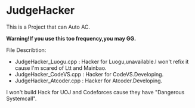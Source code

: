 # JudgeHacker
This is a Project that can Auto AC.

**Warning!If you use this too frequency,you may GG.**

File Describtion:
- JudgeHacker_Luogu.cpp : Hacker for Luogu,unavailable.I won't refix it cause I'm scared of Ltt and Mainbao.
- JudgeHacker_CodeVS.cpp : Hacker for CodeVS.Developing.
- JudgeHacker_Atcoder.cpp : Hacker for Atcoder.Developing.

I won't build Hack for UOJ and Codeforces cause they have "Dangerous Systemcall".
